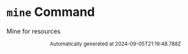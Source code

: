 # `mine` Command

Mine for resources
<div align="center"><sub>Automatically generated at 2024-09-05T21:19:48.788Z</sub></div>